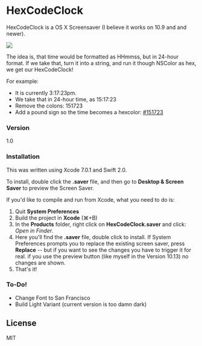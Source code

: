 # HexCodeClock

HexCodeClock is a OS X Screensaver (I believe it works on 10.9 and and newer).

![](https://github.com/eledroos/HexCodeClock/blob/master/img/HexCodeClock.gif)

The idea is, that time would be formatted as HHmmss, but in 24-hour format. If we take that, turn it into a string, and run it though NSColor as hex, we get our HexCodeClock!

For example:

- It is currently 3:17:23pm. 
- We take that in 24-hour time, as 15:17:23
- Remove the colons: 151723
- Add a pound sign so the time becomes a hexcolor: [#151723](http://www.colorhexa.com/151723)

### Version
1.0

### Installation

This was written using Xcode 7.0.1 and Swift 2.0. 

To install, double click the **.saver** file, and then go to **Desktop & Screen Saver** to preview the Screen Saver. 

If you'd like to compile and run from Xcode, what you need to do is:

1. Quit **System Preferences**
2. Build the project in **Xcode** (⌘+B)
3. In the **Products** folder, right click on **HexCodeClock.saver** and click: *Open in Finder*.
4. Here you'll find the **.saver** file, double click to install. If System Preferences prompts you to replace the existing screen saver, press **Replace**
 -- but if you want to see the changes you have to trigger it for real. if you use the preview button (like myself in the Version 10.13) no changes are shown.
5. That's it!




### To-Do!

 - Change Font to San Francisco
 - Build Light Variant (current version is too damn dark)

License
----

MIT


